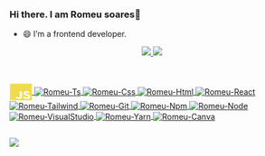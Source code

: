 ### Hi there. I am Romeu soares👋

- 😄 I’m a frontend developer.

<div align="center">
  <a href="https://github.com/Romeusoarionaet">
  <img height="180em" src="https://github-readme-stats.vercel.app/api?username=Romeusorionaet&show_icons=true&theme=cobalt&include_all_commits=true&count_private=true"/>
  <img height="180em" src="https://github-readme-stats.vercel.app/api/top-langs/?username=Romeusorionaet&layout=compact&langs_count=7&theme=cobalt"/>
</div>
  
##

<div style="display: inline_block"><br>
  <img align="center" alt="Romeu-Js" height="30" width="40" 
  src="https://raw.githubusercontent.com/devicons/devicon/master/icons/javascript/javascript-plain.svg">
  <img align="center" alt="Romeu-Ts" height="30" width="40" 
  src="https://cdn.jsdelivr.net/gh/devicons/devicon/icons/typescript/typescript-original.svg" />
  <img align="center" alt="Romeu-Css" height="30" width="40" 
  src="https://cdn.jsdelivr.net/gh/devicons/devicon/icons/css3/css3-original-wordmark.svg" />
  <img align="center" alt="Romeu-Html" height="30" width="40" 
  src="https://cdn.jsdelivr.net/gh/devicons/devicon/icons/html5/html5-original.svg" />
  <img align="center" alt="Romeu-React" height="30" width="40" 
  src="https://cdn.jsdelivr.net/gh/devicons/devicon/icons/rect/rect-original.svg" />
  <img align="center" alt="Romeu-Tailwind" height="30" width="40" 
  src="https://cdn.jsdelivr.net/gh/devicons/devicon/icons/tailwindcss/tailwindcss-original-wordmark.svg" />
  <img align="center" alt="Romeu-Git" height="30" width="40" 
  <img src="https://cdn.jsdelivr.net/gh/devicons/devicon/icons/git/git-original.svg" />
  <img align="center" alt="Romeu-Npm" height="30" width="40" 
  src="https://cdn.jsdelivr.net/gh/devicons/devicon/icons/npm/npm-original-wordmark.svg" />
  <img align="center" alt="Romeu-Node" height="30" width="40" 
  src="https://cdn.jsdelivr.net/gh/devicons/devicon/icons/nodejs/nodejs-original-wordmark.svg" />
  <img align="center" alt="Romeu-VisualStudio" height="30" width="40" 
  src="https://cdn.jsdelivr.net/gh/devicons/devicon/icons/visualstudio/visualstudio-plain.svg" />
  <img align="center" alt="Romeu-Yarn" height="30" width="40"
  src="https://cdn.jsdelivr.net/gh/devicons/devicon/icons/yarn/yarn-original.svg" />
  <img align="center" alt="Romeu-Canva" height="30" width="40" 
  src="https://cdn.jsdelivr.net/gh/devicons/devicon/icons/canva/canva-original.svg" />
</div>

##

<div> 
  <a href="https://www.linkedin.com/in/romeu-soares-87749a231/" target="_blank"><img src="https://img.shields.io/badge/-LinkedIn-%230077B5?style=for-the-badge&logo=linkedin&logoColor=white" target="_blank"></a> 
</div>
